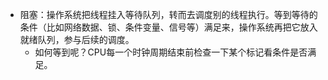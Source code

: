 - 阻塞：操作系统把线程挂入等待队列，转而去调度别的线程执行。等到等待的条件（比如网络数据、锁、条件变量、信号等）满足来，操作系统再把它放入就绪队列，参与后续的调度。
    - 如何等到呢？CPU每一个时钟周期结束前检查一下某个标记看条件是否满足。
    
